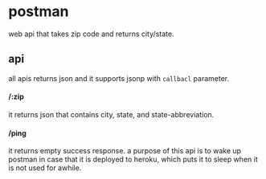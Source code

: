 postman
=======

web api that takes zip code and returns city/state.


api
---

all apis returns json and it supports jsonp with ``callbacl`` parameter.


#### /:zip

it returns json that contains city, state, and state-abbreviation.


#### /ping

it returns empty success response. a purpose of this api is to wake up postman in case that it is deployed to heroku, which puts it to sleep when it is not used for awhile.
